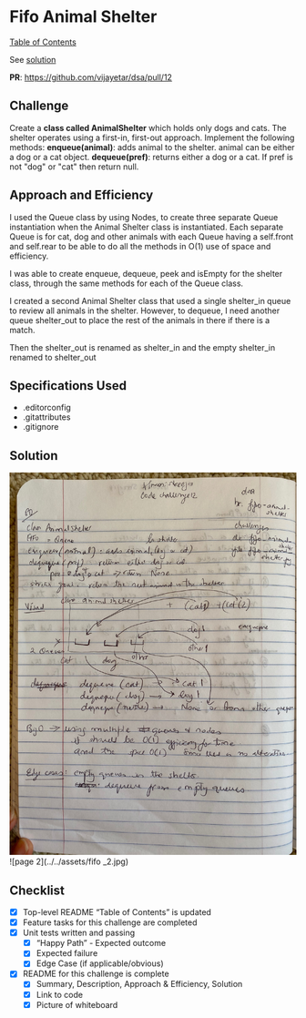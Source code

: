 # Fifo Animal Shelter

[Table of Contents](../../../README.md)

See [solution](fifo_animal_shelter.py)

__PR__: https://github.com/vijayetar/dsa/pull/12

## Challenge
Create a __class called AnimalShelter__ which holds only dogs and cats. The shelter operates using a first-in, first-out approach.
Implement the following methods:
__enqueue(animal)__: adds animal to the shelter. animal can be either a dog or a cat object.
__dequeue(pref)__: returns either a dog or a cat. If pref is not "dog" or "cat" then return null.

## Approach and Efficiency
I used the Queue class by using Nodes, to create three separate Queue instantiation when the Animal Shelter class is instantiated.  Each separate Queue is for cat, dog and other animals with each Queue having a self.front and self.rear to be able to do all the methods in O(1) use of space and efficiency.

I was able to create enqueue, dequeue, peek and isEmpty for the shelter class, through the same methods for each of the Queue class.

I created a second Animal Shelter class that used a single shelter_in queue to review all animals in the shelter.  However, to dequeue, I need another queue shelter_out to place the rest of the animals in there if there is a match.

Then the shelter_out is renamed as shelter_in and the empty shelter_in renamed to shelter_out

## Specifications Used
* .editorconfig
* .gitattributes
* .gitignore


## Solution
![page 1](../../assets/fifo_1.jpg)
![page 2](../../assets/fifo
_2.jpg)

## Checklist
 - [x] Top-level README “Table of Contents” is updated
 - [x] Feature tasks for this challenge are completed
 - [x] Unit tests written and passing
     - [x] “Happy Path” - Expected outcome
     - [x] Expected failure
     - [x] Edge Case (if applicable/obvious)
 - [x] README for this challenge is complete
     - [x] Summary, Description, Approach & Efficiency, Solution
     - [x] Link to code
     - [x] Picture of whiteboard
